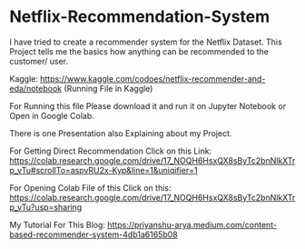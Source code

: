 # Netflix-Recommendation-System
I have tried to create a recommender system for the Netflix Dataset. This Project tells me the basics how anything can be recommended to the customer/ user. 


Kaggle: https://www.kaggle.com/codoes/netflix-recommender-and-eda/notebook (Running File in Kaggle)

For Running this file Please download it and run it on Jupyter Notebook or Open in Google Colab.

There is one Presentation also Explaining about my Project.

For Getting Direct Recommendation Click on this Link: https://colab.research.google.com/drive/17_NOQH6HsxQX8sByTc2bnNlkXTrp_vTu#scrollTo=aspvRU2x-Kyp&line=1&uniqifier=1

For Opening Colab File of this Click on this: https://colab.research.google.com/drive/17_NOQH6HsxQX8sByTc2bnNlkXTrp_vTu?usp=sharing

My Tutorial For This Blog: https://priyanshu-arya.medium.com/content-based-recommender-system-4db1a6165b08

